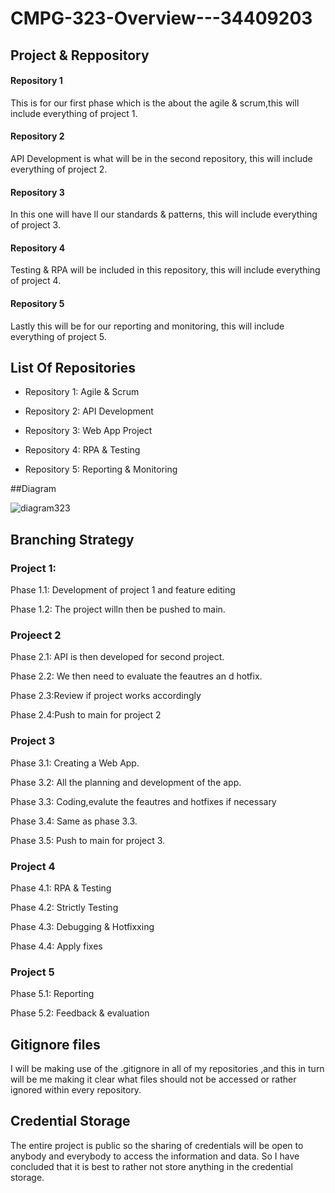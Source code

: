 # CMPG-323-Overview---34409203

## Project & Reppository

#### Repository 1

This is for our first phase which is the about the agile & scrum,this will include everything of project 1.

#### Repository 2

API Development is what will be in the second repository, this will include everything of project 2.

#### Repository 3

In this one will have ll our standards & patterns, this will include everything of project 3.

#### Repository 4

Testing  & RPA will be included in this repository, this will include everything of project 4.

#### Repository 5

Lastly this will be for our reporting and monitoring, this will include everything of project 5.

## List Of Repositories

* Repository 1: Agile & Scrum

* Repository 2: API Development

* Repository 3: Web App Project

* Repository 4: RPA & Testing

* Repository 5: Reporting & Monitoring 

##Diagram

![diagram323](https://user-images.githubusercontent.com/105745734/185422961-22bc928e-c99a-4a4b-b9fb-65a6f276d6f3.PNG)

## Branching Strategy

### Project 1:

Phase 1.1: Development of project 1 and feature editing

Phase 1.2: The project willn then be pushed to main.

### Projeect 2

Phase 2.1: API is then developed for second project.

Phase 2.2: We then need to evaluate the feautres an d hotfix.

Phase 2.3:Review if project works accordingly

Phase 2.4:Push to main for project 2

### Project 3

Phase 3.1: Creating a Web App.

Phase 3.2: All the planning and development of the app.

Phase 3.3: Coding,evalute the feautres and hotfixes if necessary 

Phase 3.4: Same as phase 3.3.

Phase 3.5: Push to main for project 3.

### Project 4


Phase 4.1: RPA & Testing

Phase 4.2: Strictly Testing

Phase 4.3: Debugging & Hotfixxing

Phase 4.4: Apply fixes

### Project 5

Phase 5.1: Reporting

Phase 5.2: Feedback & evaluation 

## Gitignore files

I will be making use of the .gitignore in all of my repositories ,and this in turn will be me making it clear what files should not be accessed or rather ignored within every repository.

## Credential Storage

The entire project is public so the sharing of credentials will be open to anybody and everybody to access the information and data. So I have concluded that it is best to rather not store anything in the credential storage.

